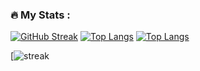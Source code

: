 
### :fire: My Stats :


[![GitHub Streak](http://github-readme-streak-stats.herokuapp.com?user=mohameodo&theme=dark&background=000000)](https://git.io/streak-stats)
[![Top Langs](https://github-readme-stats.vercel.app/api/top-langs/?username=mohameodo)](https://github.com/anuraghazra/github-readme-stats)
[![Top Langs](https://github-readme-stats.vercel.app/api/top-langs/?username=mohameodo&layout=compact&theme=vision-friendly-dark)](https://github.com/anuraghazra/github-readme-stats)

[![streak](https://github-readme-streak-stats.herokuapp.com/?mohameodo)







<!--- 👀 I’m interested in ...
- 🌱 I’m currently learning ...
- 💞️ I’m looking to collaborate on ...
- 📫 How to reach me ...
- 😄 Pronouns: ...
- ⚡ Fun fact: ...

<!---
mohameodo/mohameodo is a ✨ special ✨ repository because its `README.md` (this file) appears on your GitHub profile.
You can click the Preview link to take a look at your changes.
--->
